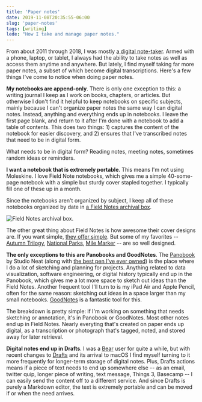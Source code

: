 ```yaml
---
title: 'Paper notes'
date: 2019-11-08T20:35:55-06:00
slug: 'paper-notes'
tags: [writing]
lede: "How I take and manage paper notes."
---
```


From about 2011 through 2018, I was mostly [a digital note-taker](https://jasonheppler.org/2012/10/10/building-your-own-memex/). Armed with a phone, laptop, or tablet, I always had the ability to take notes as well as access them anytime and anywhere. But lately, I find myself taking far more paper notes, a subset of which become digital transcriptions. Here's a few things I've come to notice when doing paper notes. 

**My notebooks are append-only**. There is only one exception to this: a writing journal I keep as I work on books, chapters, or articles. But otherwise I don't find it helpful to keep notebooks on specific subjects, mainly because I can't organize paper notes the same way I can digital notes. Instead, anything and everything ends up in notebooks. I leave the first page blank, and return to it after I'm done with a notebook to add a table of contents. This does two things: 1) captures the content of the notebook for easier discovery, and 2) ensures that I've transcribed notes that need to be in digital form. 

What needs to be in digital form? Reading notes, meeting notes, sometimes random ideas or reminders. 

**I want a notebook that is extremely portable**. This means I'm not using Moleskine. I love Field Note notebooks, which gives me a simple 40-some-page notebook with a simple but sturdy cover stapled together. I typically fill one of these up in a month. 

Since the notebooks aren't organized by subject, I keep all of these notebooks organized by date in [a Field Notes archival box](https://fieldnotesbrand.com/products/archival-wooden-box).

![Field Notes archival box.](/assets/images/fieldnotes_archive.jpeg)

The other great thing about Field Notes is how awesome their cover designs are. If you want simple, [they offer simple](https://fieldnotesbrand.com/products/original-kraft). But some of my favorites -- [Autumn Trilogy](https://fieldnotesbrand.com/products/autumn-trilogy), [National Parks](https://fieldnotesbrand.com/products/national-parks), [Mile Marker](https://fieldnotesbrand.com/products/mile-marker) -- are so well designed. 

**The only exceptions to this are Panobooks and GoodNotes**. The [Panobook](https://www.studioneat.com/products/panobook) by Studio Neat (along with [the best pen I've ever owned](https://www.studioneat.com/products/markone)) is the place where I do a lot of sketching and planning for projects. Anything related to data visualization, software engineering, or digital history typically end up in the Panobook, which gives me a lot more space to sketch out ideas than the Field Notes. Another frequent tool I'll turn to is my iPad Air and Apple Pencil, often for the same reason: sketching out ideas in a space larger than my small notebooks. [GoodNotes](https://www.goodnotes.com/) is a fantastic tool for this.

The breakdown is pretty simple: if I'm working on something that needs sketching or annotation, it's in Panobook or GoodNotes. Most other notes end up in Field Notes. Nearly everyting that's created on paper ends up digital, as a transcription or photograph that's tagged, noted, and stored away for later retrieval.

**Digital notes end up in Drafts**. I was a [Bear](https://bear.app/) user for quite a while, but with recent changes to [Drafts](https://getdrafts.com/) and its arrival to macOS I find myself turning to it more frequently for longer-term storage of digital notes. Plus, Drafts actions means if a piece of text needs to end up somewhere else -- as an email, twitter quip, longer piece of writing, text message, Things 3, Basecamp -- I can easily send the content off to a different service. And since Drafts is purely a Markdown editor, the text is extremely portable and can be moved if or when the need arrives.  
